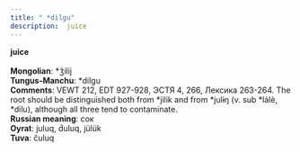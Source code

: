 ```yaml
---
title: " *dilgu"
description:  juice
---
```

<strong> juice</strong><br><br>
<strong>Mongolian</strong>:  *ǯilij<br>
<strong>Tungus-Manchu</strong>:  *dilgu<br>
<strong>Comments</strong>:  VEWT 212, EDT 927-928, ЭСТЯ 4, 266, Лексика 263-264. The root should be distinguished both from *jilik and from *julɨŋ (v. sub *làlè, *dilu), although all three tend to contaminate.<br>
<strong>Russian meaning</strong>:  сок<br>
<strong>Oyrat</strong>:  juluq, d́uluq, jülük<br>
<strong>Tuva</strong>:  čuluq<br>


